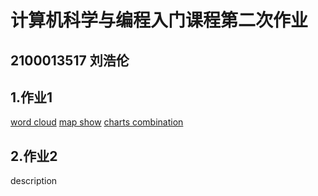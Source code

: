 # 计算机科学与编程入门课程第二次作业
## 2100013517 刘浩伦
## 1.作业1

[word cloud](https://xgmdd.github.io/homework1/cloud1984.html)
[map show](https://xgmdd.github.io/homework1/map.html)
[charts combination](https://xgmdd.github.io/homework1/comb.html)
## 2.作业2
description
